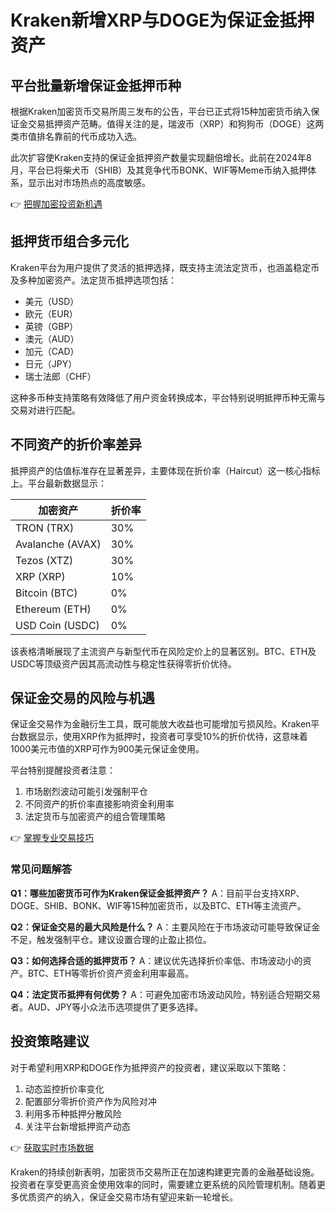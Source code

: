 # Kraken新增XRP与DOGE为保证金抵押资产

## 平台批量新增保证金抵押币种
根据Kraken加密货币交易所周三发布的公告，平台已正式将15种加密货币纳入保证金交易抵押资产范畴。值得关注的是，瑞波币（XRP）和狗狗币（DOGE）这两类市值排名靠前的代币成功入选。

此次扩容使Kraken支持的保证金抵押资产数量实现翻倍增长。此前在2024年8月，平台已将柴犬币（SHIB）及其竞争代币BONK、WIF等Meme币纳入抵押体系，显示出对市场热点的高度敏感。

👉 [把握加密投资新机遇](https://bit.ly/okx_welcome)

## 抵押货币组合多元化
Kraken平台为用户提供了灵活的抵押选择，既支持主流法定货币，也涵盖稳定币及多种加密资产。法定货币抵押选项包括：
- 美元（USD）
- 欧元（EUR）
- 英镑（GBP）
- 澳元（AUD）
- 加元（CAD）
- 日元（JPY）
- 瑞士法郎（CHF）

这种多币种支持策略有效降低了用户资金转换成本，平台特别说明抵押币种无需与交易对进行匹配。

## 不同资产的折价率差异
抵押资产的估值标准存在显著差异，主要体现在折价率（Haircut）这一核心指标上。平台最新数据显示：

| 加密资产      | 折价率 |
|-------------|--------|
| TRON (TRX)  | 30%    |
| Avalanche (AVAX) | 30% |
| Tezos (XTZ) | 30%    |
| XRP (XRP)   | 10%    |
| Bitcoin (BTC) | 0%   |
| Ethereum (ETH) | 0%  |
| USD Coin (USDC) | 0% |

该表格清晰展现了主流资产与新型代币在风险定价上的显著区别。BTC、ETH及USDC等顶级资产因其高流动性与稳定性获得零折价优待。

## 保证金交易的风险与机遇
保证金交易作为金融衍生工具，既可能放大收益也可能增加亏损风险。Kraken平台数据显示，使用XRP作为抵押时，投资者可享受10%的折价优待，这意味着1000美元市值的XRP可作为900美元保证金使用。

平台特别提醒投资者注意：
1. 市场剧烈波动可能引发强制平仓
2. 不同资产的折价率直接影响资金利用率
3. 法定货币与加密资产的组合管理策略

👉 [掌握专业交易技巧](https://bit.ly/okx_welcome)

### 常见问题解答

**Q1：哪些加密货币可作为Kraken保证金抵押资产？**
A：目前平台支持XRP、DOGE、SHIB、BONK、WIF等15种加密货币，以及BTC、ETH等主流资产。

**Q2：保证金交易的最大风险是什么？**
A：主要风险在于市场波动可能导致保证金不足，触发强制平仓。建议设置合理的止盈止损位。

**Q3：如何选择合适的抵押货币？**
A：建议优先选择折价率低、市场波动小的资产。BTC、ETH等零折价资产资金利用率最高。

**Q4：法定货币抵押有何优势？**
A：可避免加密市场波动风险，特别适合短期交易者。AUD、JPY等小众法币选项提供了更多选择。

## 投资策略建议
对于希望利用XRP和DOGE作为抵押资产的投资者，建议采取以下策略：
1. 动态监控折价率变化
2. 配置部分零折价资产作为风险对冲
3. 利用多币种抵押分散风险
4. 关注平台新增抵押资产动态

👉 [获取实时市场数据](https://bit.ly/okx_welcome)

Kraken的持续创新表明，加密货币交易所正在加速构建更完善的金融基础设施。投资者在享受更高资金使用效率的同时，需要建立更系统的风险管理机制。随着更多优质资产的纳入，保证金交易市场有望迎来新一轮增长。
